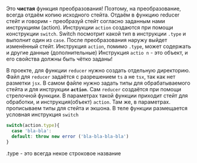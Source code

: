 Это **чистая** функция преобразования! Поэтому, на преобразование, всегда отдаём копию исходного стейта. Отдаём в функцию reducer стейт и говорим - преобразуй стейт согласно заданным нами инструкциям (action).
Инструкции `action` создаются при помощи конструкции `switch`. 
Switch посмотрит какой тип в инструкции `.type` и выполнит один из `case`.
После преобразования наружу выйдет изменённый стейт.
Инструкция `action`, помимо `.type`, может содержать и другие данные (дополнительные)
Инструкция `actio n` - это объект,  и его свойства должны быть чётко заданы!

В проекте, для функции `reducer` нужно создать отдельную директорию. 
Файл для `reducer` задаётся с разрешением `ts`  а не `tsx`, так как нет разметки `jsx`.
В самом файле нужно задать типы для обрабатываемого стейта и для инструкции **`action`**.
Сам `reducer` создаётся при помощи стрелочной функции. В параметрах такой функции приходит стейт для обработки, и инструкция(объект) `action`. Там же, в параметрах. прописываем типы для стейта и экшона.
В теле функции размещается условная инструкция `switch`
```ts
switch(action.type){
  case 'bla-bla':
  default: throw new error ('bla-bla-bla-bla')
}
```
.type - это всегда некое строковое название